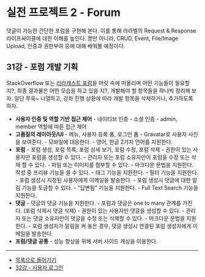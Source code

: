 # 실전 프로젝트 2 - Forum

댓글이 가능한 간단한 포럼을 구현해 본다. 이를 통해 라라벨의 Request &amp; Response 라이프싸이클에 대한 이해를 높인다. 뿐만 아니라, CRUD, Event, File/Image Upload, 인증과 권한부여 등에 대해 배워볼 예정이다.

## 31강 - 포럼 개발 기획

StackOverflow 또는 [라라캐스트 포럼](https://laracasts.com/discuss)을 머릿 속에 떠올리며 어떤 기능들이 필요할지?, 최종 결과물은 어떤 모습을 하고 있을 지?, 개발해야 할 항목들을 하나씩 정리해 보자. 일단 쭈욱~ 나열하고, 강좌 진행 상황에 따라 개발 항목을 삭제하거나, 추가하도록 하자.
 
-    **사용자 인증 및 역할 기반 접근 제어**
    -    네이티브 인증
    -    소셜 인증
    -    admin, member 역할에 따른 접근 제어
-    **고품질의 레이아웃/UI**
    -    메뉴, 사용자 등록 폼, 로그인 폼
    -    Gravatar로 사용자 사진을 보여준다.
    -    모바일에 대응한다.
    -    영어, 한글 2가지 언어를 지원한다.
-    **포럼**
    -    포럼 생성, 포럼 목록, 포럼 상세 보기, 포럼 수정, 포럼 삭제
    -    권한이 있는 사용자만 포럼을 생성할 수 있다.
    -    관리자 또는 포럼 소유자만이 포럼을 수정 또는 삭제 할 수 있다.
    -    파일 또는 이미지를 첨부할 수 있다.
    -    마크다운 문법을 지원한다. 작성 중 프리뷰 기능을 쓸 수 있다.
    -    태그 기능을 지원한다.
    -    필터 기능을 지원한다.
    -    포럼 생성시 지정된 사용자에게 이메일을 발송한다.
    -    포럼 생성시 댓글에 대한 알림 기능을 토글할 수 있다.
    -    "답변됨" 기능을 지원한다.
    -    Full Text Search 기능을 지원한다.
-    **댓글**
    -    댓글의 댓글 기능을 지원한다.
    -    포럼과 댓글은 one to many 관계를 가진다. (포럼 삭제시 댓글 삭제)
    -    권한이 있는 사용자만 댓글을 생성할 수 있다.
    -    관리자 또는 댓글 소유자만이 댓글을 수정 또는 삭제할 수 있다.
    -    마크다운 문법을 지원한다.
    -    포럼 생성자가 알림을 켜 놓은 경우, 댓글 생성시 연결된 포럼 생성자에게 이메일을 발송한다.
-    **포럼/댓글 공통**
    -    성능 향상을 위해 서버 사이드 캐싱을 이용한다.
<!--@start-->
---

- [목록으로 돌아가기](../readme.md)
- [32강 - 사용자 로그인](32-login.md)
<!--@end-->